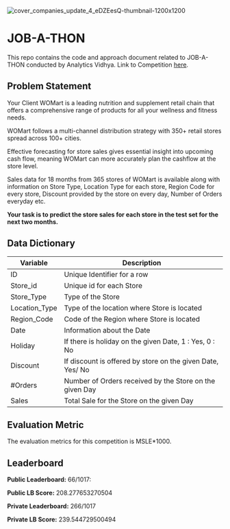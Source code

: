 ![cover_companies_update_4_eDZEesQ-thumbnail-1200x1200](https://user-images.githubusercontent.com/25604111/133938497-52557cc6-3508-4908-909b-92501aaa3d6a.png)


# JOB-A-THON
This repo contains the code and approach document related to JOB-A-THON conducted by Analytics Vidhya.
Link to Competition [here](https://datahack.analyticsvidhya.com/contest/job-a-thon-september-2021/).

## Problem Statement
Your Client WOMart is a leading nutrition and supplement retail chain that offers a comprehensive range of products for all your wellness and fitness needs. 

WOMart follows a multi-channel distribution strategy with 350+ retail stores spread across 100+ cities. 

Effective forecasting for store sales gives essential insight into upcoming cash flow, meaning WOMart can more accurately plan the cashflow at the store level.

Sales data for 18 months from 365 stores of WOMart is available along with information on Store Type, Location Type for each store, Region Code for every store, Discount provided by the store on every day, Number of Orders everyday etc.

**Your task is to predict the store sales for each store in the test set for the next two months.**


## Data Dictionary

| __Variable__ | __Description__ |
|-------------|------------|
| ID          | Unique Identifier for a row     |
| Store_id         | Unique id for each Store |
| Store_Type |Type of the Store |
| Location_Type | Type of the location where Store is located |
| Region_Code | Code of the Region where Store is located |
| Date | Information about the Date |
| Holiday | If there is holiday on the given Date, 1 : Yes, 0 : No |
| Discount | If discount is offered by store on the given Date, Yes/ No |
| #Orders | Number of Orders received by the Store on the given Day |
| Sales | Total Sale for the Store on the given Day |


## Evaluation Metric
The evaluation metrics for this competition is MSLE*1000.

## Leaderboard
**Public Leaderboard:** 66/1017: 

**Public LB Score:** 208.277653270504

**Private Leaderboard:** 266/1017

**Private LB Score:** 239.544729500494

